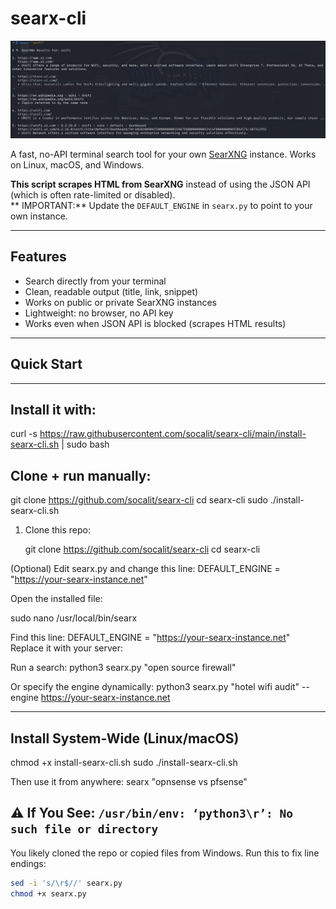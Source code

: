 # searx-cli

![searx-cli demo](https://raw.githubusercontent.com/socalit/searx-cli/main/docs/demo.png)

A fast, no-API terminal search tool for your own [SearXNG](https://searxng.org) instance. Works on Linux, macOS, and Windows.

**This script scrapes HTML from SearXNG** instead of using the JSON API (which is often rate-limited or disabled).  
** IMPORTANT:** Update the `DEFAULT_ENGINE` in `searx.py` to point to your own instance.

---

## Features

-  Search directly from your terminal
-  Clean, readable output (title, link, snippet)
-  Works on public or private SearXNG instances
-  Lightweight: no browser, no API key
-  Works even when JSON API is blocked (scrapes HTML results)

---

## Quick Start
---

## Install it with:
curl -s https://raw.githubusercontent.com/socalit/searx-cli/main/install-searx-cli.sh | sudo bash

## Clone + run manually:
git clone https://github.com/socalit/searx-cli
cd searx-cli
sudo ./install-searx-cli.sh

1. Clone this repo:

   git clone https://github.com/socalit/searx-cli
   cd searx-cli
   
(Optional) Edit searx.py and change this line:
DEFAULT_ENGINE = "https://your-searx-instance.net"

Open the installed file:

sudo nano /usr/local/bin/searx

Find this line:
DEFAULT_ENGINE = "https://your-searx-instance.net"
Replace it with your server:

Run a search:
python3 searx.py "open source firewall"

Or specify the engine dynamically:
python3 searx.py "hotel wifi audit" --engine https://your-searx-instance.net

---

## Install System-Wide (Linux/macOS)

chmod +x install-searx-cli.sh
sudo ./install-searx-cli.sh

Then use it from anywhere:
searx "opnsense vs pfsense"

## ⚠️ If You See: `/usr/bin/env: ‘python3\r’: No such file or directory`

You likely cloned the repo or copied files from Windows. Run this to fix line endings:

```bash
sed -i 's/\r$//' searx.py
chmod +x searx.py
